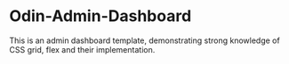 # Odin-Admin-Dashboard
This is an admin dashboard template, demonstrating strong knowledge of CSS grid, flex and their implementation. 

